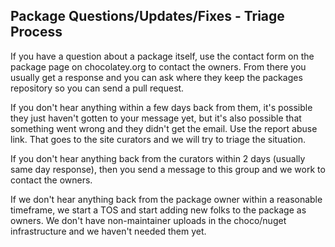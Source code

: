 ## Package Questions/Updates/Fixes - Triage Process

If you have a question about a package itself, use the contact form on the package page on chocolatey.org to contact the owners. From there you usually get a response and you can ask where they keep the packages repository so you can send a pull request.

If you don't hear anything within a few days back from them, it's possible they just haven't gotten to your message yet, but it's also possible that something went wrong and they didn't get the email. Use the report abuse link. That goes to the site curators  and we will try to triage the situation.

If you don't hear anything back from the curators within 2 days (usually same day response), then you send a message to this group and we work to contact the owners.

If we don't hear anything back from the package owner within a reasonable timeframe, we start a TOS and start adding new folks to the package as owners. We don't have non-maintainer uploads in the choco/nuget infrastructure and we haven't needed them yet. 